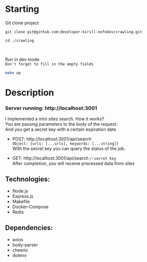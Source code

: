 # Starting

Git clone project

```
git clone git@github.com:developer-kirill-nefodov/crawling.git

cd ./crawling
```

<br/>

Run in dev mode <br/>
`Don't forget to fill in the empty fields`

```sh
make up
```

# Description

### Server running: http://localhost:3001

I implemented a mini sites search. How it works?  <br/>
You are passing parameters to the body of the request.  <br/>
And you get a secret key with a certain expiration date.

* POST: http://localhost:3001/api/search  <br/>
  `Object: {urls: [...urls], keywords: [...string]}` <br/>
  With the secret key you can query the status of the job.


* GET: http://localhost:3001/api/search `/:secret key` <br/>
  After completion, you will receive processed data from sites

## Technologies:

* Node.js
* Express.js
* Makefile
* Docker-Compose
* Redis

## Dependencies:

* axios
* body-parser
* cheerio
* dotenv
